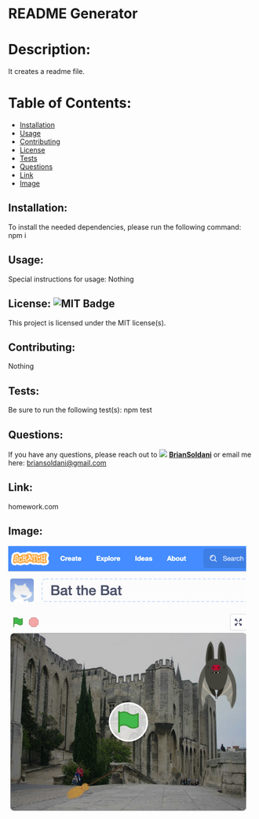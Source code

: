 # README Generator
    
# Description: 

It creates a readme file.
    
# Table of Contents: 

* [Installation](#installation)
* [Usage](#usage)
* [Contributing](#contributing)
* [License](#license)
* [Tests](#tests)
* [Questions](#questions)
* [Link](#link)
* [Image](#image)

    
## Installation: 

To install the needed dependencies, please run the following command: npm i
    
## Usage: 
    
Special instructions for usage: Nothing
    
## License: ![MIT Badge](https://img.shields.io/github/license/BrianSoldani/09-homework-assignment-09)
    
This project is licensed under the MIT license(s).
    
## Contributing: 

Nothing
    
## Tests: 

Be sure to run the following test(s): npm test
    
## Questions: 
    
If you have any questions, please reach out to ![](:speech_balloon:) **<a href="https://github.com/BrianSoldani">BrianSoldani</a>** or email me here: briansoldani@gmail.com

## Link: 

homework.com

## Image:

![Image](assets/images/portfolio.jpg)
